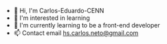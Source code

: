 - 👋 Hi, I'm Carlos-Eduardo-CENN
- 👀 I'm interested in learning
- 🌱 I'm currently learning to be a front-end developer
- 📫 Contact email hs.carlos.neto@gmail.com
